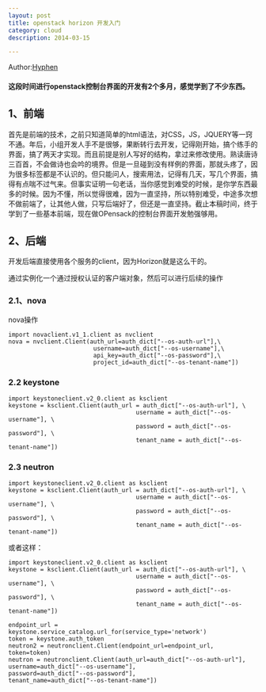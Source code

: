 ```yaml
---
layout: post
title: openstack horizon 开发入门
category: cloud
description: 2014-03-15

---
```


Author:[Hyphen](http://weibo.com/344736086)


#### 这段时间进行openstack控制台界面的开发有2个多月，感觉学到了不少东西。

## 1、前端

首先是前端的技术，之前只知道简单的html语法，对CSS，JS，JQUERY等一窍不通。年后，小组开发人手不是很够，果断转行去开发，记得刚开始，搞个练手的界面，搞了两天才实现。而且前提是别人写好的结构，拿过来修改使用。熟读唐诗三百首，不会做诗也会吟的境界。但是一旦碰到没有样例的界面，那就头疼了，因为很多标签都是不认识的。但只能问人，搜索用法，记得有几天，写几个界面，搞得有点喘不过气来。但事实证明一句老话，当你感觉到难受的时候，是你学东西最多的时候。因为不懂，所以觉得很难，因为一直坚持，所以特别难受，中途多次想不做前端了，让其他人做，只写后端好了，但还是一直坚持。截止本稿时间，终于学到了一些基本前端，现在做OPensack的控制台界面开发勉强够用。

##  2、后端

开发后端直接使用各个服务的client，因为Horizon就是这么干的。

通过实例化一个通过授权认证的客户端对象，然后可以进行后续的操作

### 2.1、nova

nova操作

	import novaclient.v1_1.client as nvclient
	nova = nvclient.Client(auth_url=auth_dict["--os-auth-url"],\
							username=auth_dict["--os-username"],\
							api_key=auth_dict["--os-password"],\
							project_id=auth_dict["--os-tenant-name"])


### 2.2 keystone

	import keystoneclient.v2_0.client as ksclient                     
	keystone = ksclient.Client(auth_url = auth_dict["--os-auth-url"], \
                                        username = auth_dict["--os-username"], \
                                        password = auth_dict["--os-password"], \
                                        tenant_name = auth_dict["--os-tenant-name"])


### 2.3 neutron
	import keystoneclient.v2_0.client as ksclient
	keystone = ksclient.Client(auth_url = auth_dict["--os-auth-url"], \
                                        username = auth_dict["--os-username"], \
                                        password = auth_dict["--os-password"], \
                                        tenant_name = auth_dict["--os-tenant-name"])
                                        
   
或者这样：
   
	import keystoneclient.v2_0.client as ksclient  
	keystone = ksclient.Client(auth_url = auth_dict["--os-auth-url"], \  
                                        username = auth_dict["--os-username"], \  
                                        password = auth_dict["--os-password"], \  
                                        tenant_name = auth_dict["--os-tenant-name"])  
  
	endpoint_url = keystone.service_catalog.url_for(service_type='network')  
	token = keystone.auth_token  
	neutron2 = neutronclient.Client(endpoint_url=endpoint_url, token=token) 
	neutron = neutronclient.Client(auth_url=auth_dict["--os-auth-url"],
	username=auth_dict["--os-username"],
	password=auth_dict["--os-password"],
	tenant_name=auth_dict["--os-tenant-name"])                                   


	
 